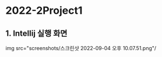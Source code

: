 # 2022-2Project1
## 1. Intellij 실행 화면
img src="screenshots/스크린샷 2022-09-04 오후 10.07.51.png"/

